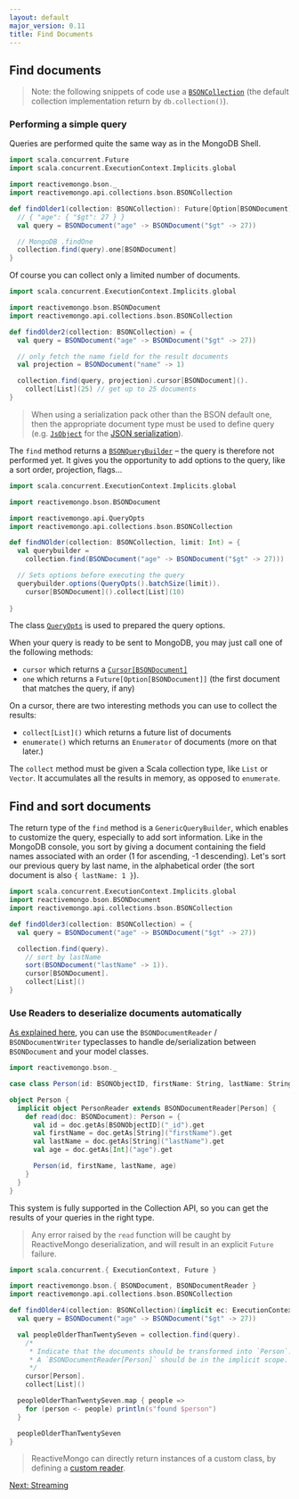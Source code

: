 ```yaml
---
layout: default
major_version: 0.11
title: Find Documents
---
```


## Find documents

> Note: the following snippets of code use a [`BSONCollection`](../../api/reactivemongo/api/collections/bson/BSONCollection.html) (the default collection implementation return by `db.collection()`).

### Performing a simple query

Queries are performed quite the same way as in the MongoDB Shell.

```scala
import scala.concurrent.Future
import scala.concurrent.ExecutionContext.Implicits.global

import reactivemongo.bson._
import reactivemongo.api.collections.bson.BSONCollection

def findOlder1(collection: BSONCollection): Future[Option[BSONDocument]] = {
  // { "age": { "$gt": 27 } }
  val query = BSONDocument("age" -> BSONDocument("$gt" -> 27))

  // MongoDB .findOne
  collection.find(query).one[BSONDocument]
}
```

Of course you can collect only a limited number of documents.

```scala
import scala.concurrent.ExecutionContext.Implicits.global

import reactivemongo.bson.BSONDocument
import reactivemongo.api.collections.bson.BSONCollection

def findOlder2(collection: BSONCollection) = {
  val query = BSONDocument("age" -> BSONDocument("$gt" -> 27))

  // only fetch the name field for the result documents
  val projection = BSONDocument("name" -> 1)

  collection.find(query, projection).cursor[BSONDocument]().
    collect[List](25) // get up to 25 documents
}
```

> When using a serialization pack other than the BSON default one, then the appropriate document type must be used to define query (e.g. [`JsObject`](https://www.playframework.com/documentation/latest/api/scala/index.html#play.api.libs.json.JsObject) for the [JSON serialization](../json/overview.html)).

The `find` method returns a [`BSONQueryBuilder`](../../api/index.html#reactivemongo.api.collections.default.BSONQueryBuilder) – the query is therefore not performed yet. It gives you the opportunity to add options to the query, like a sort order, projection, flags...

```scala
import scala.concurrent.ExecutionContext.Implicits.global

import reactivemongo.bson.BSONDocument

import reactivemongo.api.QueryOpts
import reactivemongo.api.collections.bson.BSONCollection

def findNOlder(collection: BSONCollection, limit: Int) = {
  val querybuilder =
    collection.find(BSONDocument("age" -> BSONDocument("$gt" -> 27)))

  // Sets options before executing the query
  querybuilder.options(QueryOpts().batchSize(limit)).
    cursor[BSONDocument]().collect[List](10)
 
}
```

The class [`QueryOpts`](../../api/index.html#reactivemongo.api.QueryOpts) is used to prepared the query options.

When your query is ready to be sent to MongoDB, you may just call one of the following methods:

- `cursor` which returns a [`Cursor[BSONDocument]`](../../api/index.html#reactivemongo.api.Cursor)
- `one` which returns a `Future[Option[BSONDocument]]` (the first document that matches the query, if any)

On a cursor, there are two interesting methods you can use to collect the results:

- `collect[List]()` which returns a future list of documents
- `enumerate()` which returns an `Enumerator` of documents (more on that later.)

The `collect` method must be given a Scala collection type, like `List` or `Vector`. It accumulates all the results in memory, as opposed to `enumerate`.

## Find and sort documents

The return type of the `find` method is a `GenericQueryBuilder`, which enables to customize the query, especially to add sort information. Like in the MongoDB console, you sort by giving a document containing the field names associated with an order (1 for ascending, -1 descending). Let's sort our previous query by last name, in the alphabetical order (the sort document is also `{ lastName: 1 }`).

```scala
import scala.concurrent.ExecutionContext.Implicits.global
import reactivemongo.bson.BSONDocument
import reactivemongo.api.collections.bson.BSONCollection

def findOlder3(collection: BSONCollection) = {
  val query = BSONDocument("age" -> BSONDocument("$gt" -> 27))

  collection.find(query).
    // sort by lastName
    sort(BSONDocument("lastName" -> 1)).
    cursor[BSONDocument].
    collect[List]()
}  
```

### Use Readers to deserialize documents automatically

[As explained here](), you can use the `BSONDocumentReader` / `BSONDocumentWriter` typeclasses to handle de/serialization between `BSONDocument` and your model classes.

```scala
import reactivemongo.bson._

case class Person(id: BSONObjectID, firstName: String, lastName: String, age: Int)

object Person {
  implicit object PersonReader extends BSONDocumentReader[Person] {
    def read(doc: BSONDocument): Person = {
      val id = doc.getAs[BSONObjectID]("_id").get
      val firstName = doc.getAs[String]("firstName").get
      val lastName = doc.getAs[String]("lastName").get
      val age = doc.getAs[Int]("age").get

      Person(id, firstName, lastName, age)
    }
  }
}
```

This system is fully supported in the Collection API, so you can get the results of your queries in the right type.

> Any error raised by the `read` function will be caught by ReactiveMongo deserialization, and will result in an explicit `Future` failure.

```scala
import scala.concurrent.{ ExecutionContext, Future }

import reactivemongo.bson.{ BSONDocument, BSONDocumentReader }
import reactivemongo.api.collections.bson.BSONCollection

def findOlder4(collection: BSONCollection)(implicit ec: ExecutionContext, reader: BSONDocumentReader[Person]): Future[List[Person]] = {
  val query = BSONDocument("age" -> BSONDocument("$gt" -> 27))

  val peopleOlderThanTwentySeven = collection.find(query).
    /*
     * Indicate that the documents should be transformed into `Person`.
     * A `BSONDocumentReader[Person]` should be in the implicit scope.
     */
    cursor[Person].
    collect[List]()

  peopleOlderThanTwentySeven.map { people =>
    for (person <- people) println(s"found $person")
  }

  peopleOlderThanTwentySeven
}
```

> ReactiveMongo can directly return instances of a custom class, by defining a [custom reader](../bson/typeclasses.html#custom-reader).

[Next: Streaming](./consume-streams.html)
